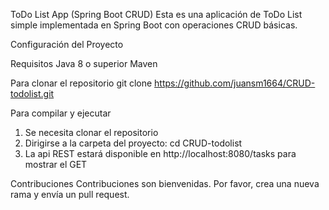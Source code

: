 ToDo List App (Spring Boot CRUD)
Esta es una aplicación de ToDo List simple implementada en Spring Boot con operaciones CRUD básicas.

Configuración del Proyecto

Requisitos
Java 8 o superior
Maven

Para clonar el repositorio 
git clone https://github.com/juansm1664/CRUD-todolist.git

Para compilar y ejecutar
1. Se necesita clonar el repositorio
2. Dirigirse a la carpeta del proyecto: cd CRUD-todolist
3. La api REST estará disponible en http://localhost:8080/tasks para mostrar el GET


Contribuciones
Contribuciones son bienvenidas. Por favor, crea una nueva rama y envía un pull request. 
